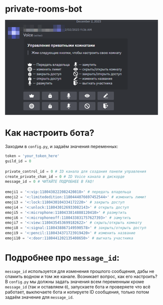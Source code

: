 # private-rooms-bot
<img src='assest/img/Discord_VMraGB9rwp.png'>

# Как настроить бота?
Заходим в `config.py`, и задаём значения переменных:
```python
token = 'your_token_here'
guild_id = 0

private_control_id = 0 # ID канала для создания панели управления
create_private_chan_id = 0 # ID Voice канала в дискорде
message_id = 0 # ЧИТАЙТЕ ПОДРОБНЕЕ В FAQ!

emoji1 = '<:vip:1180438222082420818>' # передать владельца
emoji2 = '<:limitededition:1180444076697452544>' # изменить лимит
emoji3 = '<:lock:1180430104334172220>' # закрыть доступ
emoji4 = '<:unlock:1180430126933082143>' # открыть доступ
emoji5 = '<:microphone:1180433814888120410>' # размутить
emoji6 = '<:microphoneoff:1180433831757627393>' # замутить
emoji7 = '<:view:1180435453699182622>' # скрыть/открыть комнату
emoji8 = '<:signal:1180438867149590578>' # закрыть/открыть доступ
emoji9 = '<:pencil:1180434371723919420>' # изменить название
emoji10 = '<:door:1180441202135408650>' # выгнать участника
```

# Подробнее про `message_id`:
`message_id` используется для изменения прошлого сообщения, дабы не спамить водном и том же канале. Возникает вопрос, как его настроить? В `config.py` мы должны задать значения всем переменным кроме `message_id` (так и оставляем `0`), запускаете бота и проверяете что всё работает, выключаете бота и копируете ID сообщения, только потом задаём значение для `message_id`.
